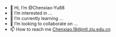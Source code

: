 - 👋 Hi, I’m @Chenxiao-Yu88
- 👀 I’m interested in ...
- 🌱 I’m currently learning ...
- 💞️ I’m looking to collaborate on ...
- 📫 How to reach me Chenxiao.18@intl.zju.edu.cn

<!---
Chenxiao-Yu88/Chenxiao-Yu88 is a ✨ special ✨ repository because its `README.md` (this file) appears on your GitHub profile.
You can click the Preview link to take a look at your changes.
--->
